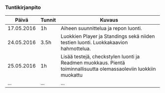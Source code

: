 
### Tuntikirjanpito
Päivä | Tunnit | Kuvaus
--------------- | ----- | ------
17.05.2016 | 1h | Aiheen suunnittelua ja repon luonti.
24.05.2016 | 3.5h | Luokkien Player ja Standings  sekä niiden testien luonti. Luokkakaavion hahmottelua.
25.05.2016 | 1h | Lisää testejä, checkstylen luonti ja Readmen muokkaus. Pientä toiminnallisuutta olemassaoleviin luokkiin muokattu
... | ... | ...

